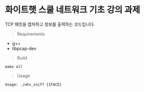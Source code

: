 # 화이트햇 스쿨 네트워크 기초 강의 과제

TCP 패킷을 캡처하고 정보를 출력하는 코드입니다.

> Requirements

- g++
- libpcap-dev

> Build

`make all`

> Usage

`Usage: ./whs_sniff {IFACE}`